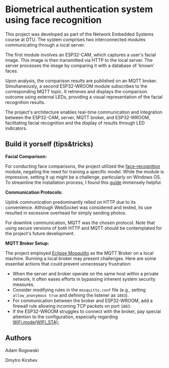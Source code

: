 # Biometrical authentication system using face recognition

This project was developed as part of the Network Embedded Systems course at DTU. The system comprises two interconnected modules communicating through a local server.

The first module involves an ESP32-CAM, which captures a user's facial image. This image is then transmitted via HTTP to the local server. The server processes the image by comparing it with a database of 'known' faces.

Upon analysis, the comparison results are published on an MQTT broker. Simultaneously, a second ESP32-WROOM module subscribes to the corresponding MQTT topic. It retrieves and displays the comparison outcome using external LEDs, providing a visual representation of the facial recognition results.

The project's architecture enables real-time communication and integration between the ESP32-CAM, server, MQTT broker, and ESP32-WROOM, facilitating facial recognition and the display of results through LED indicators.

## Build it yorself (tips&tricks)

**Facial Comparison:**

For conducting face comparisons, the project utilized the [face-recognition](https://pypi.org/project/face-recognition/) module, negating the need for training a specific model. While the module is impressive, setting it up might be a challenge, particularly on Windows OS. To streamline the installation process, I found this [guide](https://github.com/ageitgey/face_recognition/issues/175#issue-257710508) immensely helpful.

**Communication Protocols:**

Uplink communication predominantly relied on HTTP due to its convenience. Although WebSocket was considered and tested, its use resulted in excessive overhead for simply sending photos.

For downlink communication, MQTT was the chosen protocol. Note that using secure versions of both HTTP and MQTT should be contemplated for the project's future development.

**MQTT Broker Setup:**

The project employed [Eclipse Mosquitto](https://mosquitto.org/) as the MQTT Broker on a local machine. Running a local broker may present challenges. Here are some essential actions that could prevent unnecessary frustration:

- When the server and broker operate on the same host within a private network, it often eases efforts in bypassing inherent system security measures.
- Consider modifying rules in the `mosquitto.conf` file (e.g., setting `allow_anonymous true` and defining the listener as `1883`).
- For communication between the broker and ESP32-WROOM, add a firewall rule allowing incoming TCP packets on port `1883`.
- If the ESP32-WROOM struggles to connect with the broker, pay special attention to the configuration, especially regarding [WiFi.mode(WIFI_STA);](https://github.com/knolleary/pubsubclient/issues/138)

## Authors

Adam Rogowski

Dmytro Kirshev
